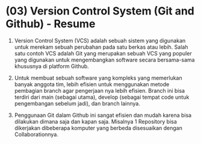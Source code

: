 # (03) Version Control System (Git and Github) - Resume

1. Version Control System (VCS) adalah sebuah sistem yang digunakan untuk merekam sebuah perubahan pada satu berkas atau lebih. Salah satu contoh VCS adalah Git yang merupakan sebuah VCS yang populer yang digunakan untuk mengembangkan software secara bersama-sama khususnya di platform Github.

2. Untuk membuat sebuah software yang kompleks yang memerlukan banyak anggota tim, lebih efisien untuk menggunakan metode pembagian branch agar pengerjaan nya lebih efisien. Branch ini bisa terdiri dari main (sebagai utama), develop (sebagai tempat code untuk pengembangan sebelum jadi), dan branch lainnya.

3. Penggunaan Git dalam Github ini sangat efisien dan mudah karena bisa dilakukan dimana saja dan kapan saja. Misalnya 1 Repository bisa dikerjakan dibeberapa komputer yang berbeda disesuaikan dengan Collaborationnya.
